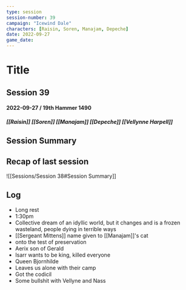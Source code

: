 ```yaml
---
type: session
session-number: 39
campaign: "Icewind Dale"
characters: [Raisin, Soren, Manajam, Depeche]
date: 2022-09-27
game_date: 
---
```


# Title
## Session 39
#### 2022-09-27 / 19th Hammer 1490
##### [[Raisin]] [[Soren]] [[Manajam]] [[Depeche]] [[Vellynne Harpell]]

## Session Summary

## Recap of last session
![[Sessions/Session 38#Session Summary]]

## Log

- Long rest
- 1:30pm
- Collective dream of an idyllic world, but it changes and is a frozen wasteland, people dying in terrible ways
- [[Sergeant Mittens]] name given to [[Manajam]]'s cat
- onto the test of preservation
- Aerix son of Gerald 
- Isarr wants to be king, killed everyone
- Queen Bjornhilde
- Leaves us alone with their camp
- Got the codicil
- Some bullshit with Vellyne and Nass